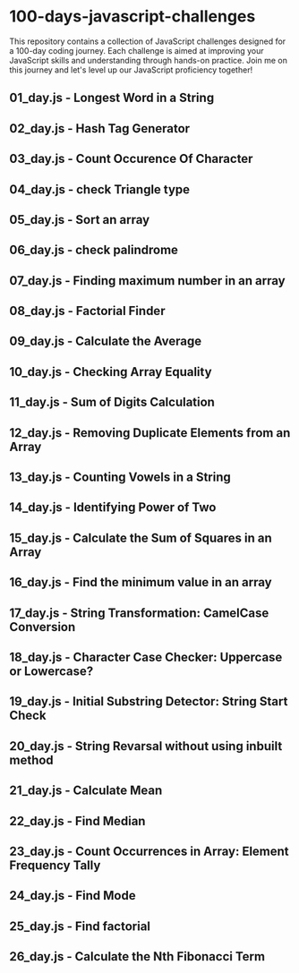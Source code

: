 # 100-days-javascript-challenges
This repository contains a collection of JavaScript challenges designed for a 100-day coding journey. Each challenge is aimed at improving your JavaScript skills and understanding through hands-on practice. Join me on this journey and let's level up our JavaScript proficiency together!

## 01_day.js - Longest Word in a String
## 02_day.js - Hash Tag Generator
## 03_day.js - Count Occurence Of Character
## 04_day.js - check Triangle type
## 05_day.js - Sort an array
## 06_day.js - check palindrome
## 07_day.js - Finding maximum number in an array
## 08_day.js - Factorial Finder
## 09_day.js - Calculate the Average
## 10_day.js - Checking Array Equality
## 11_day.js - Sum of Digits Calculation
## 12_day.js - Removing Duplicate Elements from an Array
## 13_day.js - Counting Vowels in a String
## 14_day.js - Identifying Power of Two
## 15_day.js - Calculate the Sum of Squares in an Array
## 16_day.js - Find the minimum value in an array
## 17_day.js - String Transformation: CamelCase Conversion
## 18_day.js - Character Case Checker: Uppercase or Lowercase?
## 19_day.js - Initial Substring Detector: String Start Check
## 20_day.js - String Revarsal without using inbuilt method
## 21_day.js - Calculate Mean
## 22_day.js - Find Median
## 23_day.js - Count Occurrences in Array: Element Frequency Tally
## 24_day.js - Find Mode
## 25_day.js - Find factorial
## 26_day.js - Calculate the Nth Fibonacci Term
